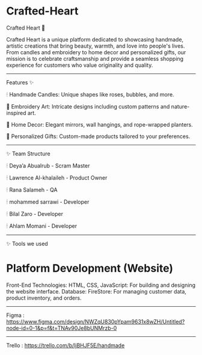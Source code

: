 # Crafted-Heart

Crafted Heart 🌟

Crafted Heart is a unique platform dedicated to showcasing handmade, artistic creations that bring beauty, warmth, and love into people's lives. From candles and embroidery to home decor and personalized gifts, our mission is to celebrate craftsmanship and provide a seamless shopping experience for customers who value originality and quality.

---

Features ✨

🕯 Handmade Candles: Unique shapes like roses, bubbles, and more.

🧵 Embroidery Art: Intricate designs including custom patterns and nature-inspired art.

🏡 Home Decor: Elegant mirrors, wall hangings, and rope-wrapped planters.

🎁 Personalized Gifts: Custom-made products tailored to your preferences.

--------------------------------------------------------------------------------

✨ Team Structure

🕯 Deya’a Abualrub - Scram Master

🕯 Lawrence Al-khalaileh - Product Owner

🕯 Rana Salameh - QA

🕯 mohammed sarrawi - Developer

🕯 Bilal Zaro - Developer

🕯 Ahlam Momani - Developer

---------------------------------------------------------------------

✨ Tools we used

# Platform Development (Website)
 Front-End Technologies:
HTML, CSS, JavaScript: For building and designing the website interface.
 Database:
FireStore: For managing customer data, product inventory, and orders.

----------------------------------------------------------------------

Figma : https://www.figma.com/design/NWZqU830pYpam9631x8wZH/Untitled?node-id=0-1&p=f&t=TNAv90Je8bUNMrzb-0

------------------------------------ 

Trello : https://trello.com/b/ljBHJF5E/handmade
